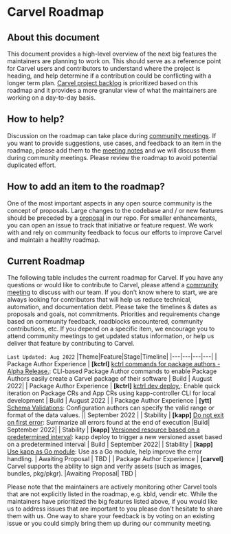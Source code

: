 # Carvel Roadmap

## About this document
This document provides a high-level overview of the next big features the maintainers are planning to work on. This should serve as a reference point for Carvel users and contributors to understand where the project is heading, and help determine if a contribution could be conflicting with a longer term plan. [Carvel project backlog](https://github.com/orgs/vmware-tanzu/projects/16) is prioritized based on this roadmap and it provides a more granular view of what the maintainers are working on a day-to-day basis.

## How to help?
Discussion on the roadmap can take place during [community meetings](https://carvel.dev/community/). If you want to provide suggestions, use cases, and feedback to an item in the roadmap, please add them to the [meeting notes](https://hackmd.io/F7g3RT2hR3OcIh-Iznk2hw) and we will discuss them during community meetings. Please review the roadmap to avoid potential duplicated effort.

## How to add an item to the roadmap?
One of the most important aspects in any open source community is the concept of proposals. Large changes to the codebase and / or new features should be preceded by a [proposal](https://github.com/vmware-tanzu/carvel-community/tree/develop/proposals) in our repo.
For smaller enhancements, you can open an issue to track that initiative or feature request.
We work with and rely on community feedback to focus our efforts to improve Carvel and maintain a healthy roadmap.

## Current Roadmap
The following table includes the current roadmap for Carvel. If you have any questions or would like to contribute to Carvel, please attend a [community meeting](https://carvel.dev/community/) to discuss with our team. If you don't know where to start, we are always looking for contributors that will help us reduce technical, automation, and documentation debt.
Please take the timelines & dates as proposals and goals, not commitments. Priorities and requirements change based on community feedback, roadblocks encountered, community contributions, etc. If you depend on a specific item, we encourage you to attend community meetings to get updated status information, or help us deliver that feature by contributing to Carvel.

`Last Updated: Aug 2022`
|Theme|Feature|Stage|Timeline|
|---|---|---|---|
| Package Author Experience | **[kctrl]** [kctrl commands for package authors - Alpha Release.](https://github.com/vmware-tanzu/carvel-kapp-controller/issues/632): CLI-based Package Author commands to enable  Package Authors easily create a Carvel package of their software | Build | August 2022|
| Package Author Experience | **[kctrl]** [kctrl dev deploy.](https://github.com/vmware-tanzu/carvel-kapp-controller/issues/2): Enable quick iteration on Package CRs and App CRs using kapp-controller CLI for local development | Build | August 2022 |
| Package Author Experience | **[ytt]** [Schema Validations](https://hackmd.io/pODV3wzbT56MbQTxbQOOKQ#Part-7-Validating-Documents): Configuration authors can specify the valid range or format of the data values. || September 2022  |
| Stability | **[kapp]** [Do not exit on first error](https://github.com/vmware-tanzu/carvel-kapp/issues/426): Summarize all errors found at the end of execution |Build| September 2022|
| Stability | **[kapp]** [Versioned resource based on a predetermined interval](https://github.com/vmware-tanzu/carvel-kapp/issues/224): kapp deploy to trigger a new versioned asset based on a predetermined interval | Build | September 2022|
| Stability | **[kapp]** [Use kapp as Go module](https://github.com/vmware-tanzu/carvel-kapp/issues/564): Use as a Go module, help improve the error handling. | Awaiting Proposal | TBD |
| Package Author Experience | **[carvel]** Carvel supports the ability to sign and verify assets (such as images, bundles, pkg/pkgr). |Awaiting Proposal| TBD |

Please note that the maintainers are actively monitoring other Carvel tools that are not explicitly listed in the roadmap, e.g. kbld, vendir etc. While the maintainers have prioritized the big features listed above, if you would like us to address issues that are important to you please don't hesitate to share them with us. One way to share your feedback is by voting on an existing issue or you could simply bring them up during our community meeting.


